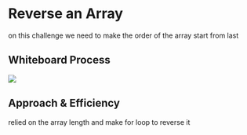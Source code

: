 # Reverse an Array
<!-- Description of the challenge -->
on this challenge we need to make the order of the array start from last
## Whiteboard Process
<!-- Embedded whiteboard image -->
![](/reverseArray.PNG)
## Approach & Efficiency
<!-- What approach did you take? Discuss Why. What is the Big O space/time for this approach? -->
relied on the array length and make for loop to reverse it 

